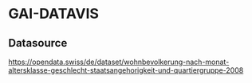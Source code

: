 # GAI-DATAVIS

## Datasource
https://opendata.swiss/de/dataset/wohnbevolkerung-nach-monat-altersklasse-geschlecht-staatsangehorigkeit-und-quartiergruppe-2008
